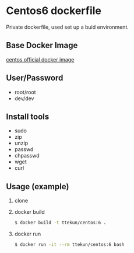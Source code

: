 # Centos6 dockerfile

Private dockerfile, used set up a buid environment.

## Base Docker Image

[centos official docker image](https://hub.docker.com/r/_/centos/)

## User/Password

* root/root
* dev/dev

## Install tools

* sudo
* zip
* unzip
* passwd
* chpasswd
* wget
* curl

## Usage (example)

1. clone
2. docker build

    ``` bash
    $ docker build -t ttekun/centos:6 .
    ```

3. docker run

    ``` bash
    $ docker run -it --rm ttekun/centos:6 bash
    ```
